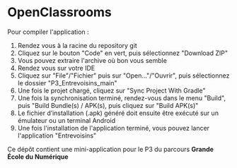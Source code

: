 # OpenClassrooms

Pour compiler l'application :

1. Rendez vous à la racine du repository git
2. Cliquez sur le bouton "Code" en vert, puis sélectionnez "Download ZIP"
3. Vous pouvez extraire l'archive où bon vous semble
4. Rendez vous sur votre IDE
5. Cliquez sur "File"/"Fichier" puis sur "Open..."/"Ouvrir", puis sélectionnez le dossier "P3_Entrevoisins_main"
6. Une fois le projet chargé, cliquez sur "Sync Project With Gradle"
7. Une fois la synchronisation terminé, rendez-vous dans le menu "Build", puis "Build Bundle(s) / APK(s), puis cliquez sur "Build APK(s)"
8. Le fichier d’installation (.apk) généré doit ensuite être exécuté sur un émulateur ou un terminal Android
9. Une fois l'installation de l'application terminé, vous pouvez lancer l'application "Entrevoisins"

Ce dépôt contient une mini-application pour le P3 du parcours **Grande École du Numérique**